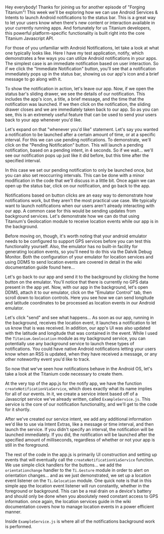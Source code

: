 Hey everybody! Thanks for joining us for another episode of "Forging Titanium"! This week we'll be exploring how we can use Android Services & Intents to launch Android notifications to the status bar. This is a great way to let your users know when there's new content or interaction available in your currently running apps. And fortunately for us Titanium developers, this powerful platform-specific functionality is built right into the core Titanium Javascript API.For those of you unfamiliar with Android Notifications, let take a look at what one typically looks like. Here I have my test application, notify, which demonstrates a few ways you can utilize Android notifications in your apps. The simplest case is an immediate notification based on user interaction. So if we click the "Immediate Notification" button, you'll see that a notification immediately pops up in the status bar, showing us our app's icon and a brief message to go along with it.To show the notification in action, let's leave our app. Now, if we open the status bar's sliding drawer, we see the details of our notification. This includes the app's icon, a title, a brief message, and the time that the notification was launched. If we then click on the notification, the sliding drawer closes and we are immediately taken back to our app. So as you can see, this is an extremely useful feature that can be used to send your users back to your app whenever you'd like. Let's expand on that "whenever you'd like" statement. Let's say you wanted a notification to be launched after a certain amount of time, or at a specific interval. For this we can use pending notifications. To demonstrate, we'll click on the "Pending Notification" button. This will launch a pending notification, based on a pending intent, in 4 seconds. So if we wait... we'll see our notification pops up just like it did before, but this time after the specified interval. In this case we set our pending notification to only be launched once, but you can also set reoccurring intervals. This can be done with a minor modification in the code that we'll discuss in a little bit. Once again we can open up the status bar, click on our notification, and go back to the app.Notifications based on button clicks are an easy way to demonstrate how notifications work, but they aren't the most practical use case. We typically want to launch notifications when our users aren't already interacting with our app. A common case for this would be sending updates from background services. Let's demonstrate how we can do that using Titanium's Geolocation module to receive location events while our app is in the background. Before moving on, though, it's worth noting that your android emulator needs to be configured to support GPS services before you can test this functionality yourself. Also, the emulator has no built-in facility for generating location events, so you'll need to do this via the Dalvik Debug Monitor. Both the configuration of your emulator for location services and using DDMS to send location events are covered in detail in the wiki documentation guide found here... Let's go back to our app and send it to the background by clicking the home button on the emulator. You'll notice that there is currently no GPS data present in the app yet. Now, with our app in the background, let's open DDMS, attach it to our emulator, click on the "Emulator Control" tab, then scroll down to location controls. Here you see how we can send longitude and latitude coordinates to be processed as location events in our Android emulator. Let's click "send" and see what happens... As soon as our app, running in the background, receives the location event, it launches a notification to let us know that is was received. In addition, our app's UI was also updated with the latitude and longitude that was contained in the event. While I used the `Titanium.Geolocation` module as my background service, you can potentially use any background service to launch these types of notifications. You could have native Android notifications letting your users know when an RSS is updated, when they have received a message, or any other noteworthy event you'd like to track.So now that we've seen how notifications behave in the Android OS, let's take a look at the Titanium code necessary to create them.At the very top of the app.js for the notify app, we have the function `createNotificationViaService`, which does exactly what its name implies for all of our events. In it, we create a service intent based off of a Javascript service we've already written, called `ExampleService.js`. This service is the core of our notification functionality, and we'll get to the code for it shortly.After we've created our service intent, we add any additional information we'd like to use via Intent Extras, like a message or time interval, and then launch the service. If you didn't specify an interval, the notification will be launched immediately. If you did, the notification will be launched after the specified amount of milliseconds, regardless of whether or not your app is still in the foreground.The rest of the code in the app.js is primarily UI construction and setting up events that will eventually call the `createNotificationViaService` function. We use simple click handlers for the buttons... we add the `orientationchange` handler to the `Ti.Gesture` module in order to alert on orientation changes... and as we just demonstrated, we set up a location event listener on the `Ti.Gelocation` module. One quick note is that in this simple app the location event listener will run constantly, whether in the foreground or background. This can be a real drain on a device's battery and should only be done when you absolutely need constant access to GPS information. once again, the location services guide in the wiki documentation covers how to manage location events in a power efficient manner. Inside `ExampleService.js` is where all of the notifications background work is performed. 